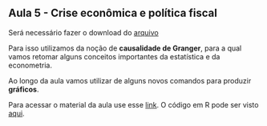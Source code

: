 ## Aula 5 - Crise econômica e política fiscal

Será necessário fazer o download do [arquivo](https://github.com/matiascardomingo/B_R_Curso/blob/main/Downloads/primario.csv)

Para isso utilizamos da noção de **causalidade de Granger**, para a qual vamos retomar alguns conceitos importantes da estatística e da econometria.

Ao longo da aula vamos utilizar de alguns novos comandos para produzir **gráficos**.

Para acessar o material da aula use esse [link](https://matiascardomingo.github.io/B_R_Curso/Aula-4.html). O código em R pode ser visto [aqui](https://github.com/matiascardomingo/B_R_Curso/blob/main/Scripts/Aula%204.Rmd). 
